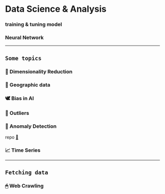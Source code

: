 # Data Science & Analysis

### training & tuning model
### Neural Network

---

## `Some topics`

### 🌠 Dimensionality Reduction

### 🚓 Geographic data

### 🕊 Bias in AI

### 👥 Outliers

### 👀 Anomaly Detection
repo [🔗](https://github.com/m0oon0/Anomaly-Detection)

### 📈 Time Series

---

## `Fetching data`

### 🖱 Web Crawling
